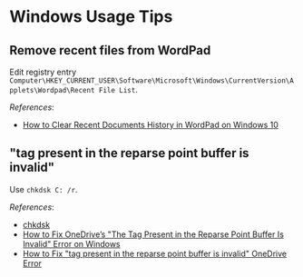 # Windows Usage Tips

## Remove recent files from WordPad

Edit registry entry `Computer\HKEY_CURRENT_USER\Software\Microsoft\Windows\CurrentVersion\Applets\Wordpad\Recent File List`.

*References*:

- [How to Clear Recent Documents History in WordPad on Windows 10](https://winaero.com/how-to-clear-recent-documents-history-in-wordpad-on-windows-10/#:~:text=1%20%20string%20value%20for%20the%20file%20history,want%20to%20remove%20from%20the%20WordPad%20file%20history)

## "tag present in the reparse point buffer is invalid"

Use `chkdsk C: /r`.

*References*:

- [chkdsk](https://learn.microsoft.com/en-us/windows-server/administration/windows-commands/chkdsk?tabs=event-viewer)
- [How to Fix OneDrive’s "The Tag Present in the Reparse Point Buffer Is Invalid" Error on Windows](https://www.makeuseof.com/fix-the-tag-present-in-the-reparse-point-buffer-is-invalid-error-on-windows/)
- [How to Fix "tag present in the reparse point buffer is invalid" OneDrive Error](https://www.youtube.com/watch?v=SMd2s1Em42Q)

